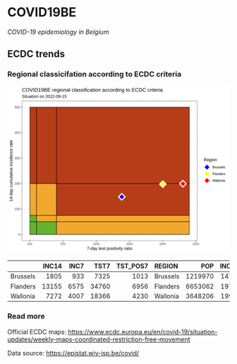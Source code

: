 
# COVID19BE

*COVID-19 epidemiology in Belgium*

## ECDC trends

### Regional classicifation according to ECDC criteria

![](COVID9BE-ecdc-trend.png)

|          | INC14 | INC7 |  TST7 | TST\_POS7 | REGION   |     POP | INC14\_RT |       PR7 |          GR |
| :------- | ----: | ---: | ----: | --------: | :------- | ------: | --------: | --------: | ----------: |
| Brussels |  1805 |  933 |  7325 |      1013 | Brussels | 1219970 |  147.9545 | 0.1382935 |   0.0699541 |
| Flanders | 13155 | 6575 | 34760 |      6956 | Flanders | 6653062 |  197.7285 | 0.2001151 | \-0.0007599 |
| Wallonia |  7272 | 4007 | 18366 |      4230 | Wallonia | 3648206 |  199.3308 | 0.2303169 |   0.2272588 |

### Read more

Official ECDC maps:
<https://www.ecdc.europa.eu/en/covid-19/situation-updates/weekly-maps-coordinated-restriction-free-movement>

Data source: <https://epistat.wiv-isp.be/covid/>
